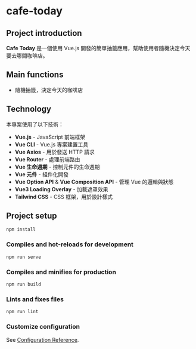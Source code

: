 # cafe-today

## Project introduction
**Cafe Today** 是一個使用 Vue.js 開發的簡單抽籤應用，幫助使用者隨機決定今天要去哪間咖啡店。

## Main functions  
- 隨機抽籤，決定今天的咖啡店

## Technology
本專案使用了以下技術：
- **Vue.js** - JavaScript 前端框架
- **Vue CLI** - Vue.js 專案建置工具
- **Vue Axios** - 用於發送 HTTP 請求
- **Vue Router** - 處理前端路由
- **Vue 生命週期** - 控制元件的生命週期
- **Vue 元件** - 組件化開發
- **Vue Option API** & **Vue Composition API** - 管理 Vue 的邏輯與狀態
- **Vue3 Loading Overlay** - 加載遮罩效果
- **Tailwind CSS** - CSS 框架，用於設計樣式

## Project setup
```
npm install
```

### Compiles and hot-reloads for development
```
npm run serve
```

### Compiles and minifies for production
```
npm run build
```

### Lints and fixes files
```
npm run lint
```

### Customize configuration
See [Configuration Reference](https://cli.vuejs.org/config/).
